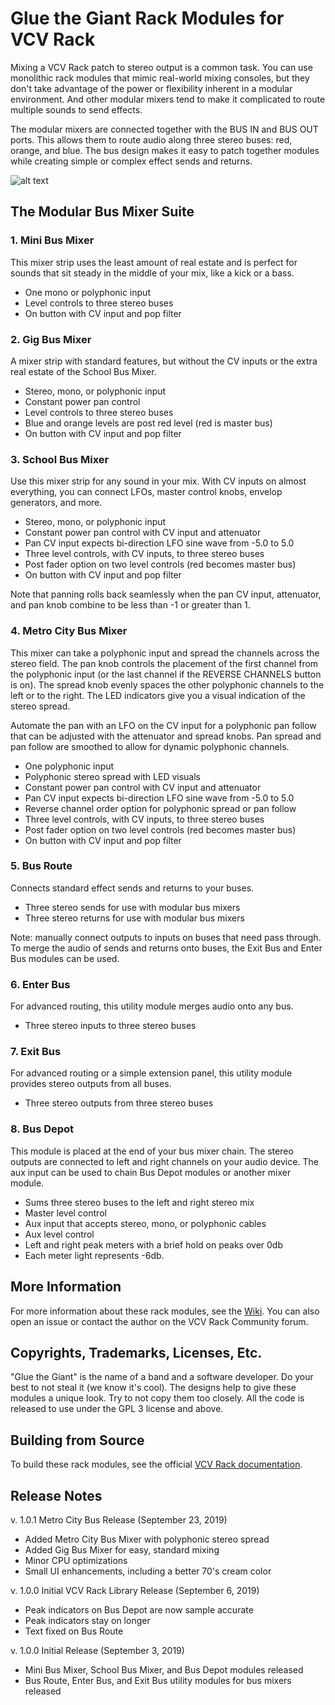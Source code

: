 # Glue the Giant Rack Modules for VCV Rack

Mixing a VCV Rack patch to stereo output is a common task.
You can use monolithic rack modules that mimic real-world mixing consoles, but they don't take advantage of the power or flexibility inherent in a modular environment.
And other modular mixers tend to make it complicated to route multiple sounds to send effects.

The modular mixers are connected together with the BUS IN and BUS OUT ports.
This allows them to route audio along three stereo buses: red, orange, and blue.
The bus design makes it easy to patch together modules while creating simple or complex effect sends and returns.

![alt text](https://github.com/gluethegiant/gtg-rack/blob/master/design/screenshot.png)

## The Modular Bus Mixer Suite

### 1. Mini Bus Mixer

This mixer strip uses the least amount of real estate and is perfect for sounds that sit steady in the middle of your mix, like a kick or a bass.

* One mono or polyphonic input
* Level controls to three stereo buses
* On button with CV input and pop filter

### 2. Gig Bus Mixer

A mixer strip with standard features, but without the CV inputs or the extra real estate of the School Bus Mixer.

* Stereo, mono, or polyphonic input
* Constant power pan control
* Level controls to three stereo buses
* Blue and orange levels are post red level (red is master bus) 
* On button with CV input and pop filter

### 3. School Bus Mixer

Use this mixer strip for any sound in your mix.
With CV inputs on almost everything, you can connect LFOs, master control knobs, envelop generators, and more.

* Stereo, mono, or polyphonic input
* Constant power pan control with CV input and attenuator
* Pan CV input expects bi-direction LFO sine wave from -5.0 to 5.0 
* Three level controls, with CV inputs, to three stereo buses
* Post fader option on two level controls (red becomes master bus)
* On button with CV input and pop filter

Note that panning rolls back seamlessly when the pan CV input, attenuator, and pan knob combine to be less than -1 or greater than 1.

### 4. Metro City Bus Mixer

This mixer can take a polyphonic input and spread the channels across the stereo field.
The pan knob controls the placement of the first channel from the polyphonic input (or the last channel if the REVERSE CHANNELS button is on).
The spread knob evenly spaces the other polyphonic channels to the left or to the right.
The LED indicators give you a visual indication of the stereo spread.

Automate the pan with an LFO on the CV input for a polyphonic pan follow that can be adjusted with the attenuator and spread knobs.
Pan spread and pan follow are smoothed to allow for dynamic polyphonic channels.

* One polyphonic input
* Polyphonic stereo spread with LED visuals
* Constant power pan control with CV input and attenuator
* Pan CV input expects bi-direction LFO sine wave from -5.0 to 5.0 
* Reverse channel order option for polyphonic spread or pan follow
* Three level controls, with CV inputs, to three stereo buses
* Post fader option on two level controls (red becomes master bus)
* On button with CV input and pop filter

### 5. Bus Route

Connects standard effect sends and returns to your buses.

* Three stereo sends for use with modular bus mixers
* Three stereo returns for use with modular bus mixers

Note: manually connect outputs to inputs on buses that need pass through.
To merge the audio of sends and returns onto buses, the Exit Bus and Enter Bus modules can be used.

### 6. Enter Bus

For advanced routing, this utility module merges audio onto any bus.

* Three stereo inputs to three stereo buses

### 7. Exit Bus

For advanced routing or a simple extension panel, this utility module provides stereo outputs from all buses.

* Three stereo outputs from three stereo buses

### 8. Bus Depot

This module is placed at the end of your bus mixer chain.
The stereo outputs are connected to left and right channels on your audio device.
The aux input can be used to chain Bus Depot modules or another mixer module.

* Sums three stereo buses to the left and right stereo mix
* Master level control
* Aux input that accepts stereo, mono, or polyphonic cables
* Aux level control
* Left and right peak meters with a brief hold on peaks over 0db
* Each meter light represents -6db.

## More Information

For more information about these rack modules, see the [Wiki](https://github.com/gluethegiant/gtg-rack/wiki).
You can also open an issue or contact the author on the VCV Rack Community forum.

## Copyrights, Trademarks, Licenses, Etc.

"Glue the Giant" is the name of a band and a software developer.
Do your best to not steal it (we know it's cool).
The designs help to give these modules a unique look.
Try to not copy them too closely.
All the code is released to use under the GPL 3 license and above.

## Building from Source

To build these rack modules, see the official [VCV Rack documentation](https://vcvrack.com/manual/Building.html).

## Release Notes

v. 1.0.1 Metro City Bus Release (September 23, 2019)

- Added Metro City Bus Mixer with polyphonic stereo spread
- Added Gig Bus Mixer for easy, standard mixing
- Minor CPU optimizations
- Small UI enhancements, including a better 70's cream color

v. 1.0.0 Initial VCV Rack Library Release (September 6, 2019)

- Peak indicators on Bus Depot are now sample accurate
- Peak indicators stay on longer
- Text fixed on Bus Route

v. 1.0.0 Initial Release (September 3, 2019)

- Mini Bus Mixer, School Bus Mixer, and Bus Depot modules released
- Bus Route, Enter Bus, and Exit Bus utility modules for bus mixers released
